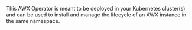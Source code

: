 
This AWX Operator is meant to be deployed in your Kubernetes cluster(s) and can be used to install and manage the lifecycle of an AWX instance in the same namespace.
